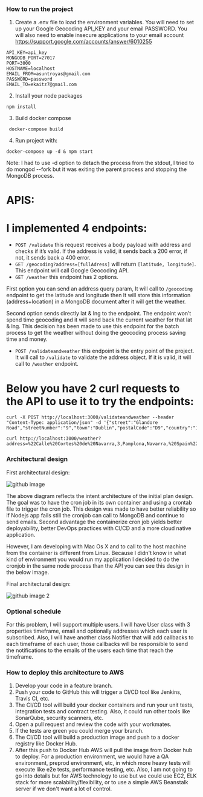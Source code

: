 
### How to run the project

1. Create a .env file to load the environment variables. You will need to set up your Google Geocoding API_KEY and your email PASSWORD. You will also need to enable insecure applications to your email account https://support.google.com/accounts/answer/6010255

```
API_KEY=api_key
MONGODB_PORT=27017
PORT=3000
HOSTNAME=localhost
EMAIL_FROM=asuntroyas@gmail.com
PASSWORD=password
EMAIL_TO=ekaitz7@gmail.com
```

2. Install your node packages

```npm install```

3. Build docker compose

``` docker-compose build```

4. Run project with:

```docker-compose up -d & npm start```

Note: I had to use -d option to detach the process from the stdout, I tried to do mongod --fork but it was exiting the parent process and stopping the MongoDB process.


# APIS:


# I implemented 4 endpoints:

* `POST /validate` this request receives a body payload with address and checks if it’s valid. If the address is valid, it sends back a 200 error, if not, it sends back a 400 error.
* `GET /geocoding?address=[fullAdress]` will return `[latitude, longitude]`. This endpoint will call Google Geocoding API.
* `GET /weather` this endpoint has 2 options. 

First option you can send an address query param, It will call to `/geocoding` endpoint to get the latitude and longitude then It will store this information (address+location) in a MongoDB document after it will get the weather.

Second option sends directly lat & lng to the endpoint. The endpoint won’t spend time geocoding and it will send back the current weather for that lat & lng. This decision has been made to use this endpoint for the batch process to get the weather without doing the geocoding process saving time and money.

* `POST /validateandweather` this endpoint is the entry point of the project. It will call to `/validate` to validate the address object.  If it is valid, it will call to `/weather` endpoint. 

# Below you have 2 curl requests to the API  to use it to try the endpoints:

```
curl -X POST http://localhost:3000/validateandweather --header "Content-Type: application/json" -d '{"street":"Glandore Road","streetNumber":"9","town":"Dublin","postalCode":"D9","country":"Ireland"}'
```
```
curl http://localhost:3000/weather?address=%22Calle%20Cortes%20de%20Navarra,3,Pamplona,Navarra,%20Spain%22
```

### Architectural design

First architectural design:

![github image](https://drive.google.com/uc?id=1Bf1IK3G0DQSVaBt0ZiTeZMvgMLFnRLe6)

The above diagram reflects the intent architecture of the initial plan design. The goal was to have the cron job in its own container and using a crontab file to trigger the cron job. This design was made to have better reliability so if Nodejs app fails still the cronjob can call to MongoDB and continue to send emails. Second advantage the containerize cron job yields better deployability, better DevOps practices with CI/CD and a more cloud native application. 

However, I am developing with Mac Os X and to call to the host machine from the container is different from Linux. Because I didn't know in what kind of environment you would run my application I decided to do the cronjob in the same node process than the API you can see this design in the below image. 

Final architectural design:

![github image 2](https://drive.google.com/uc?id=1Z76hh5SrhQQDIA5ozmUqXXN0Gq6Zd3l_)

### Optional schedule

For this problem, I will support multiple users. I will have  User class with 3 properties timeframe, email and optionally addresses which each user is subscribed.  Also, I will have another class Notifier that will add callbacks to each timeframe of each user, those callbacks will be responsible to send the notifications to the emails of the users each time that reach the timeframe.

### How to deploy this architecture to AWS

1. Develop your code in a feature branch.
2. Push your code to GitHub this will trigger a CI/CD tool like Jenkins, Travis CI, etc.
3. The CI/CD tool will build your docker containers and run your unit tests, integration tests and contract testing. Also, it could run other tools like SonarQube, security scanners, etc.
4. Open a pull request and review the code with your workmates. 
5. If the tests are green you could merge your branch.
6. The CI/CD tool will build a production image and push to a docker registry like Docker Hub. 
7. After this push to Docker Hub AWS will pull the image from Docker hub to deploy. For a production environment, we would have a QA environment, preprod environment, etc, in which more heavy tests will execute like e2e tests, performance testing, etc. Also, I am not going to go into details but for AWS technology to use but we could use EC2, ELK stack for more scalability/flexibility, or to use a simple AWS Beanstalk server if we don't want a lot of control.

